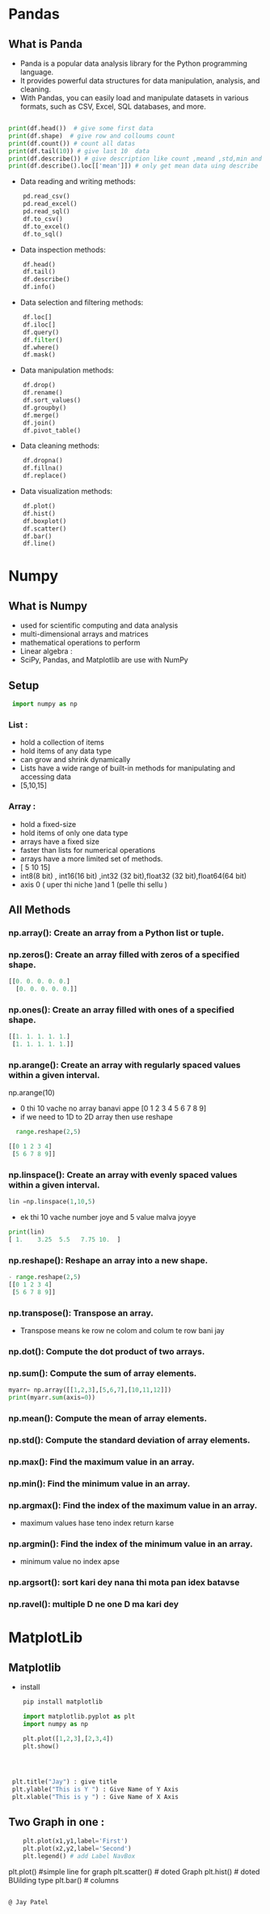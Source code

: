 # Pandas
## What is Panda 
- Panda is a popular data analysis library for the Python programming language. 
- It provides powerful data structures for data manipulation, analysis, and cleaning.
- With Pandas, you can easily load and manipulate datasets in various formats, such as CSV, Excel, SQL databases, and more.

```python 

print(df.head())  # give some first data
print(df.shape)  # give row and colloums count
print(df.count()) # count all datas 
print(df.tail(10)) # give last 10  data 
print(df.describe()) # give description like count ,meand ,std,min and all 
print(df.describe().loc[['mean']]) # only get mean data uing describe 

```

- Data reading and writing methods:
```python 
    pd.read_csv()
    pd.read_excel()
    pd.read_sql()
    df.to_csv()
    df.to_excel()
    df.to_sql()
```
- Data inspection methods:
```python 
    df.head()
    df.tail()
    df.describe()
    df.info()
```
    
- Data selection and filtering methods:
```python 
    df.loc[]
    df.iloc[]
    df.query()
    df.filter()
    df.where()
    df.mask()
```

 - Data manipulation methods:
```python 
    df.drop()
    df.rename()
    df.sort_values()
    df.groupby()
    df.merge()
    df.join()
    df.pivot_table()
```

 - Data cleaning methods:
```python 
    df.dropna()
    df.fillna()
    df.replace()
``` 

- Data visualization methods:
```python 
    df.plot()
    df.hist()
    df.boxplot()
    df.scatter()
    df.bar()
    df.line()
 ```
 # Numpy
 
 ## What is Numpy
- used for scientific computing and data analysis
- multi-dimensional arrays and matrices
- mathematical operations to perform
- Linear algebra :
- SciPy, Pandas, and Matplotlib are use with NumPy

## Setup

```python
 import numpy as np

```

### List :
- hold a collection of items
- hold items of any data type
- can grow and shrink dynamically
- Lists have a wide range of built-in methods for manipulating and accessing data
- [5,10,15]

### Array :
 - hold a fixed-size
 - hold items of only one data type
 - arrays have a fixed size
 - faster than lists for numerical operations
 - arrays have a more limited set of methods.
 - [ 5 10 15]
 - int8(8 bit) , int16(16 bit) ,int32 (32 bit),float32 (32 bit),float64(64 bit)
 - axis 0 ( uper thi niche )and 1 (pelle thi sellu )

## All Methods 
### np.array(): Create an array from a Python list or tuple.
 

### np.zeros(): Create an array filled with zeros of a specified shape.
```python 
[[0. 0. 0. 0. 0.]
  [0. 0. 0. 0. 0.]]
``` 
### np.ones(): Create an array filled with ones of a specified shape.
```python 
[[1. 1. 1. 1. 1.]
 [1. 1. 1. 1. 1.]]
```
### np.arange(): Create an array with regularly spaced values within a given interval.

np.arange(10)
- 0 thi 10 vache no array banavi appe 
[0 1 2 3 4 5 6 7 8 9]
- if we need to 1D to 2D array then use reshape
```python 
  range.reshape(2,5)

[[0 1 2 3 4]
 [5 6 7 8 9]]
```
### np.linspace(): Create an array with evenly spaced values within a given interval.
```python 
lin =np.linspace(1,10,5)
```
- ek thi 10 vache number joye and 5 value malva joyye 
```python 
print(lin)
[ 1.    3.25  5.5   7.75 10.  ]
```


### np.reshape(): Reshape an array into a new shape.
```python 
- range.reshape(2,5)
[[0 1 2 3 4]
 [5 6 7 8 9]]
```
### np.transpose(): Transpose an array.

- Transpose means ke row ne colom and colum te row bani jay 

### np.dot(): Compute the dot product of two arrays.
### np.sum(): Compute the sum of array elements.
```python 
myarr= np.array([[1,2,3],[5,6,7],[10,11,12]])
print(myarr.sum(axis=0))
```
### np.mean(): Compute the mean of array elements.
### np.std(): Compute the standard deviation of array elements.
### np.max(): Find the maximum value in an array.
### np.min(): Find the minimum value in an array.
### np.argmax(): Find the index of the maximum value in an array.

- maximum values hase teno index return karse 

### np.argmin(): Find the index of the minimum value in an array.
 - minimum value no index apse 

### np.argsort(): sort kari dey nana thi mota pan idex batavse 


### np.ravel(): multiple D ne one D ma kari dey 
 
 
 
 # MatplotLib
 
 ## Matplotlib
- install 

```python
    pip install matplotlib

    import matplotlib.pyplot as plt
    import numpy as np

    plt.plot([1,2,3],[2,3,4])
    plt.show()




 plt.title("Jay") : give title
 plt.ylable("This is Y ") : Give Name of Y Axis
 plt.xlable("This is y ") : Give Name of X Axis
```
## Two Graph in one :
```python 
    plt.plot(x1,y1,label='First')
    plt.plot(x2,y2,label='Second')
    plt.legend() # add Label NavBox
```
 plt.plot() #simple line for graph
 plt.scatter() # doted Graph
 plt.hist() # doted BUilding type 
 plt.bar() # columns  
 ```
 
 @ Jay Patel 
 
